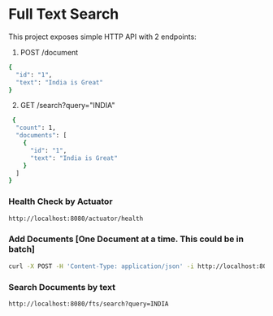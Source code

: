 # Full Text Search
This project exposes simple HTTP API with 2 endpoints:
1. POST /document  
```sh
{
  "id": "1",
  "text": "India is Great"
}
```
2. GET /search?query="INDIA"
```sh
 {
  "count": 1,
  "documents": [
    {
      "id": "1",
      "text": "India is Great"
    }
  ]
}
```
### Health Check by Actuator
```sh
http://localhost:8080/actuator/health
```
### Add Documents [One Document at a time. This could be in batch]
```sh
curl -X POST -H 'Content-Type: application/json' -i http://localhost:8080/document/ --data '{ "id": "1", "text": "India is Great" }'
```
### Search Documents by text
```sh
http://localhost:8080/fts/search?query=INDIA
```
